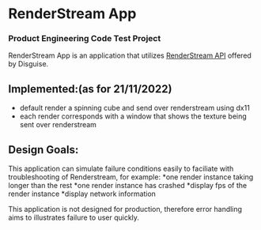 # RenderStream App
### Product Engineering Code Test Project

RenderStream App is an application that utilizes [RenderStream API](https://github.com/disguise-one/RenderStream) offered by Disguise.

## Implemented:(as for 21/11/2022)
* default render a spinning cube and send over renderstream using dx11
* each render corresponds with a window that shows the texture being sent over renderstream

## Design Goals:
This application can simulate failure conditions easily to faciliate with troubleshooting of Renderstream, for example:
*one render instance taking longer than the rest 
*one render instance has crashed 
*display fps of the render instance
*display network information

This application is not designed for production, therefore error handling aims to illustrates failure to user quickly.
